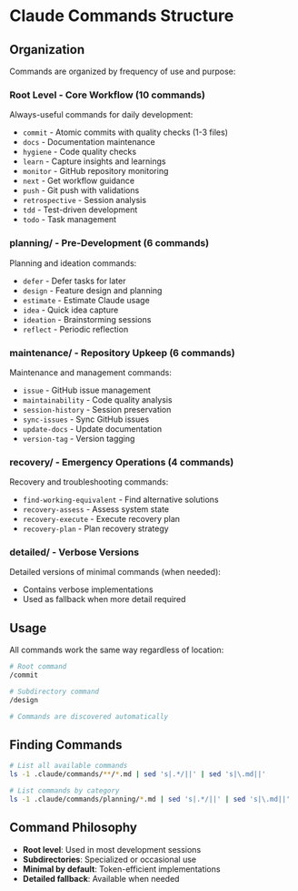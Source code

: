 # Claude Commands Structure

## Organization

Commands are organized by frequency of use and purpose:

### Root Level - Core Workflow (10 commands)
Always-useful commands for daily development:
- `commit` - Atomic commits with quality checks (1-3 files)
- `docs` - Documentation maintenance
- `hygiene` - Code quality checks
- `learn` - Capture insights and learnings
- `monitor` - GitHub repository monitoring
- `next` - Get workflow guidance
- `push` - Git push with validations
- `retrospective` - Session analysis
- `tdd` - Test-driven development
- `todo` - Task management

### planning/ - Pre-Development (6 commands)
Planning and ideation commands:
- `defer` - Defer tasks for later
- `design` - Feature design and planning
- `estimate` - Estimate Claude usage
- `idea` - Quick idea capture
- `ideation` - Brainstorming sessions
- `reflect` - Periodic reflection

### maintenance/ - Repository Upkeep (6 commands)
Maintenance and management commands:
- `issue` - GitHub issue management
- `maintainability` - Code quality analysis
- `session-history` - Session preservation
- `sync-issues` - Sync GitHub issues
- `update-docs` - Update documentation
- `version-tag` - Version tagging

### recovery/ - Emergency Operations (4 commands)
Recovery and troubleshooting commands:
- `find-working-equivalent` - Find alternative solutions
- `recovery-assess` - Assess system state
- `recovery-execute` - Execute recovery plan
- `recovery-plan` - Plan recovery strategy

### detailed/ - Verbose Versions
Detailed versions of minimal commands (when needed):
- Contains verbose implementations
- Used as fallback when more detail required

## Usage

All commands work the same way regardless of location:
```bash
# Root command
/commit

# Subdirectory command
/design

# Commands are discovered automatically
```

## Finding Commands

```bash
# List all available commands
ls -1 .claude/commands/**/*.md | sed 's|.*/||' | sed 's|\.md||'

# List commands by category
ls -1 .claude/commands/planning/*.md | sed 's|.*/||' | sed 's|\.md||'
```

## Command Philosophy

- **Root level**: Used in most development sessions
- **Subdirectories**: Specialized or occasional use
- **Minimal by default**: Token-efficient implementations
- **Detailed fallback**: Available when needed